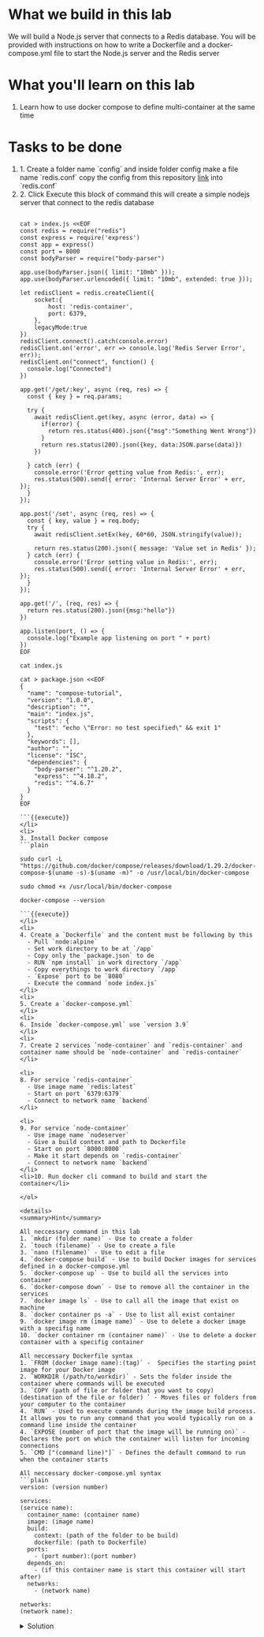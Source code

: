 # What we build in this lab

We will build a Node.js server that connects to a Redis database. You will be provided with instructions on how to write a Dockerfile and a docker-compose.yml file to start the Node.js server and the Redis server

# What you'll learn on this lab

1. Learn how to use docker compose to define multi-container at the same time

# Tasks to be done

<ol>
<li>
1. Create a folder name `config` and inside folder config make a file name `redis.conf` copy the config from this repository <a href="https://github.com/chitsanuponjate/redis-config/blob/main/redis.conf"  rel="noreferrer" target="_blank">link</a> into `redis.conf`
</li>
<li>
2. Click Execute this block of command this will create a simple nodejs server that connect to the redis database


  ```plain

  cat > index.js <<EOF
  const redis = require("redis")
  const express = require('express')
  const app = express()
  const port = 8000
  const bodyParser = require("body-parser")

  app.use(bodyParser.json({ limit: "10mb" }));
  app.use(bodyParser.urlencoded({ limit: "10mb", extended: true }));

  let redisClient = redis.createClient({
      socket:{
          host: 'redis-container',
          port: 6379,
      },
      legacyMode:true
  })
  redisClient.connect().catch(console.error)
  redisClient.on('error', err => console.log('Redis Server Error', err));
  redisClient.on("connect", function() {
    console.log("Connected")
  })

  app.get('/get/:key', async (req, res) => {
    const { key } = req.params;

    try {
      await redisClient.get(key, async (error, data) => {
        if(error) {
          return res.status(400).json({"msg":"Something Went Wrong"})
        }
        return res.status(200).json({key, data:JSON.parse(data)})
      })

    } catch (err) {
      console.error('Error getting value from Redis:', err);
      res.status(500).send({ error: 'Internal Server Error' + err,  });
    }
  });

  app.post('/set', async (req, res) => {
    const { key, value } = req.body;
    try {
      await redisClient.setEx(key, 60*60, JSON.stringify(value));

      return res.status(200).json({ message: 'Value set in Redis' });
    } catch (err) {
      console.error('Error setting value in Redis:', err);
      res.status(500).send({ error: 'Internal Server Error' + err,  });
    }
  });

  app.get('/', (req, res) => {
    return res.status(200).json({msg:"hello"})
  })

  app.listen(port, () => {
    console.log("Example app listening on port " + port)
  })
  EOF

  cat index.js

  cat > package.json <<EOF
  {
    "name": "compose-tutorial",
    "version": "1.0.0",
    "description": "",
    "main": "index.js",
    "scripts": {
      "test": "echo \"Error: no test specified\" && exit 1"
    },
    "keywords": [],
    "author": "",
    "license": "ISC",
    "dependencies": {
      "body-parser": "^1.20.2",
      "express": "^4.18.2",
      "redis": "^4.6.7"
    }
  }
  EOF

  ```{{execute}}
</li>
<li>
3. Install Docker compose
  ```plain

  sudo curl -L "https://github.com/docker/compose/releases/download/1.29.2/docker-compose-$(uname -s)-$(uname -m)" -o /usr/local/bin/docker-compose

  sudo chmod +x /usr/local/bin/docker-compose

  docker-compose --version

  ```{{execute}}
</li>
<li>
4. Create a `Dockerfile` and the content must be following by this 
    - Pull `node:alpine`
    - Set work directory to be at `/app`
    - Copy only the `package.json` to de
    - RUN `npm install` in work directory `/app`
    - Copy everythings to work directory `/app`
    - `Expose` port to be `8080`
    - Execute the command `node index.js`
</li>
<li>
5. Create a `docker-compose.yml`
</li>
<li>
6. Inside `docker-compose.yml` use `version 3.9`
</li>
<li>
7. Create 2 services `node-container` and `redis-container` and container name should be `node-container` and `redis-container`
</li>

<li>
8. For service `redis-container` 
    - Use image name `redis:latest`
    - Start on port `6379:6379`
    - Connect to network name `backend`
</li>

<li>
9. For service `node-container` 
    - Use image name `nodeserver`
    - Give a build context and path to Dockerfile
    - Start on port `8000:8000`
    - Make it start depends on `redis-container`
    - Connect to network name `backend`
</li>
<li>10. Run docker cli command to build and start the container</li>

</ol>	

<details>
<summary>Hint</summary>

All neccessary command in this lab
1. `mkdir (folder name)` - Use to create a folder
2. `touch (filename)` - Use to create a file
3. `nano (filename)` - Use to edit a file
4. `docker-compose build` - Use to build Docker images for services defined in a docker-compose.yml
5. `docker-compose up` - Use to build all the services into container
6. `docker-compose down` - Use to remove all the container in the services
7. `docker image ls` - Use to call all the image that exist on machine
8. `docker container ps -a` - Use to list all exist container
9. `docker image rm (image name)` - Use to delete a docker image with a specifig name
10. `docker container rm (container name)` - Use to delete a docker container with a specifig container

All neccessary Dockerfile syntax
1. `FROM (docker image name):(tag)` -  Specifies the starting point image for your Docker image
2. `WORKDIR (/path/to/workdir)` - Sets the folder inside the container where commands will be executed
3. `COPY (path of file or folder that you want to copy) (destination of the file or folder) ` - Moves files or folders from your computer to the container
4. `RUN` - Used to execute commands during the image build process. It allows you to run any command that you would typically run on a command line inside the container
4. `EXPOSE (number of port that the image will be running on)` - Declares the port on which the container will listen for incoming connections
5. `CMD ["(command line)"]` - Defines the default command to run when the container starts

All neccessary docker-compose.yml syntax
```plain
version: (version number)

services:
  (service name):
    container_name: (container name)
    image: (image name)
    build:
      context: (path of the folder to be build)
      dockerfile: (path to Dockerfile)
    ports:
      - (port number):(port number)
    depends_on:
      - (if this container name is start this container will start after)
    networks:
      - (network name)
  
networks:
  (network name):
```

</details>


<details>
<summary>Solution</summary>

Create all file 

```plain

cat > index.js <<EOF
const redis = require("redis")
const express = require('express')
const app = express()
const port = 8000
const bodyParser = require("body-parser")

app.use(bodyParser.json({ limit: "10mb" }));
app.use(bodyParser.urlencoded({ limit: "10mb", extended: true }));

let redisClient = redis.createClient({
    socket:{
        host: 'redis-container',
        port: 6379,
    },
    legacyMode:true
})
redisClient.connect().catch(console.error)
redisClient.on('error', err => console.log('Redis Server Error', err));
redisClient.on("connect", function() {
  console.log("Connected")
})

app.get('/get/:key', async (req, res) => {
  const { key } = req.params;

  try {
    await redisClient.get(key, async (error, data) => {
      if(error) {
        return res.status(400).json({"msg":"Something Went Wrong"})
      }
      return res.status(200).json({key, data:JSON.parse(data)})
    })

  } catch (err) {
    console.error('Error getting value from Redis:', err);
    res.status(500).send({ error: 'Internal Server Error' + err,  });
  }
});

app.post('/set', async (req, res) => {
  const { key, value } = req.body;
  try {
    await redisClient.setEx(key, 60*60, JSON.stringify(value));

    return res.status(200).json({ message: 'Value set in Redis' });
  } catch (err) {
    console.error('Error setting value in Redis:', err);
    res.status(500).send({ error: 'Internal Server Error' + err,  });
  }
});

app.get('/', (req, res) => {
  return res.status(200).json({msg:"hello"})
})

app.listen(port, () => {
  console.log("Example app listening on port " + port)
})
EOF

cat > package.json <<EOF
{
  "name": "compose-tutorial",
  "version": "1.0.0",
  "description": "",
  "main": "index.js",
  "scripts": {
    "test": "echo \"Error: no test specified\" && exit 1"
  },
  "keywords": [],
  "author": "",
  "license": "ISC",
  "dependencies": {
    "body-parser": "^1.20.2",
    "express": "^4.18.2",
    "redis": "^4.6.7"
  }
}
EOF


cat > docker-compose.yml <<EOF
version: '3.9'
services: 

  node-container:
    container_name: node-container
    image: nodeserver
    build: 
      context: .
      dockerfile: Dockerfile
    ports:
      - 8000:8000
    depends_on:
      - redis-container
    networks:
      - backend 

  redis-container:
    container_name: redis-container
    image: redis:latest
    ports:
      - 6379:6379
    networks:
      - backend
    
networks:
  backend:
EOF


cat > Dockerfile <<EOF
FROM node:alpine

WORKDIR /app

COPY package*.json ./

RUN npm install

COPY . .

EXPOSE 8000

CMD ["node", "index.js"]
EOF


```{{exec}}

Docker cli command
```plain

docker-compose build

docker-compose up

```{{exec}}

</details>

